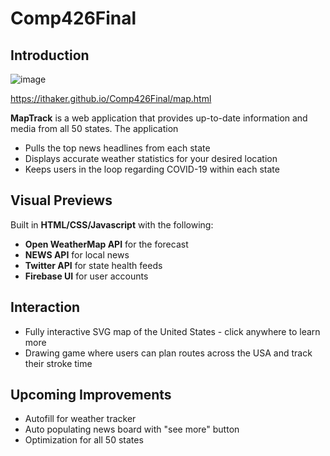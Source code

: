 ﻿# Comp426Final
 
 ## Introduction 
 
![image](https://user-images.githubusercontent.com/54414590/129130442-3b01cc1a-f225-4b88-8c45-701c8afa7738.png)

https://ithaker.github.io/Comp426Final/map.html

**MapTrack** is a web application that provides up-to-date information and media from all 50 states. The application
- Pulls the top news headlines from each state
- Displays accurate weather statistics for your desired location
- Keeps users in the loop regarding COVID-19 within each state

## Visual Previews
Built in **HTML/CSS/Javascript** with the following:
- **Open WeatherMap API** for the forecast
- **NEWS API** for local news
- **Twitter API** for state health feeds
- **Firebase UI** for user accounts

## Interaction
- Fully interactive SVG map of the United States - click anywhere to learn more
- Drawing game where users can plan routes across the USA and track their stroke time

## Upcoming Improvements
- Autofill for weather tracker
- Auto populating news board with "see more" button
- Optimization for all 50 states

